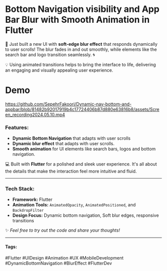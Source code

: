 # Bottom Navigation visibility and App Bar Blur with Smooth Animation in Flutter

🚀 Just built a new UI with **soft-edge blur effect** that responds dynamically to user scrolls! The blur fades in and out smoothly, while elements like the search bar and logo transition seamlessly. 🌀

💡 Using animated transitions helps to bring the interface to life, delivering an engaging and visually appealing user experience.

# Demo

https://github.com/SepehrFakoori/Dynamic-nav-bottom-and-appbar/blob/81482b92017919b4c17724406b87d880e63816b8/assets/Screen_recording2024.05.10.mp4


### Features:
- **Dynamic Bottom Navigation** that adapts with user scrolls
- **Dynamic blur effect** that adapts with user scrolls.
- **Smooth animation** for UI elements like search bars, logos and bottom navigation.


💻 Built with **Flutter** for a polished and sleek user experience. It's all about the details that make the interaction feel more intuitive and fluid.

---

### Tech Stack:
- **Framework:** Flutter
- **Animation Tools:** `AnimatedOpacity`, `AnimatedPositioned`, and `BackdropFilter`
- **Design Focus:** Dynamic bottom navigation, Soft blur edges, responsive transitions

✨ *Feel free to try out the code and share your thoughts!*

---

#### Tags: 
#Flutter #UIDesign #Animation #UX #MobileDevelopment #DynamicBottomNavigation #BlurEffect #FlutterDev

